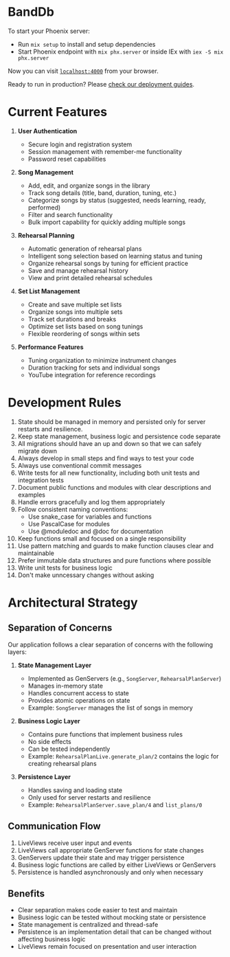 # BandDb

To start your Phoenix server:

  * Run `mix setup` to install and setup dependencies
  * Start Phoenix endpoint with `mix phx.server` or inside IEx with `iex -S mix phx.server`

Now you can visit [`localhost:4000`](http://localhost:4000) from your browser.

Ready to run in production? Please [check our deployment guides](https://hexdocs.pm/phoenix/deployment.html).

# Current Features

1. **User Authentication**
   - Secure login and registration system
   - Session management with remember-me functionality
   - Password reset capabilities

2. **Song Management**
   - Add, edit, and organize songs in the library
   - Track song details (title, band, duration, tuning, etc.)
   - Categorize songs by status (suggested, needs learning, ready, performed)
   - Filter and search functionality
   - Bulk import capability for quickly adding multiple songs

3. **Rehearsal Planning**
   - Automatic generation of rehearsal plans
   - Intelligent song selection based on learning status and tuning
   - Organize rehearsal songs by tuning for efficient practice
   - Save and manage rehearsal history
   - View and print detailed rehearsal schedules

4. **Set List Management**
   - Create and save multiple set lists
   - Organize songs into multiple sets
   - Track set durations and breaks
   - Optimize set lists based on song tunings
   - Flexible reordering of songs within sets

5. **Performance Features**
   - Tuning organization to minimize instrument changes
   - Duration tracking for sets and individual songs
   - YouTube integration for reference recordings

# Development Rules
1. State should be managed in memory and persisted only for server restarts and resilience. 
2. Keep state management, business logic and persistence code separate
3. All migrations should have an up and down so that we can safely migrate down
4. Always develop in small steps and find ways to test your code
5. Always use conventional commit messages
6. Write tests for all new functionality, including both unit tests and integration tests
7. Document public functions and modules with clear descriptions and examples
8. Handle errors gracefully and log them appropriately
9. Follow consistent naming conventions:
   - Use snake_case for variables and functions
   - Use PascalCase for modules
   - Use @moduledoc and @doc for documentation
10. Keep functions small and focused on a single responsibility
11. Use pattern matching and guards to make function clauses clear and maintainable
12. Prefer immutable data structures and pure functions where possible
13. Write unit tests for business logic
14. Don't make unncessary changes without asking

# Architectural Strategy

## Separation of Concerns

Our application follows a clear separation of concerns with the following layers:

1. **State Management Layer**
   - Implemented as GenServers (e.g., `SongServer`, `RehearsalPlanServer`)
   - Manages in-memory state
   - Handles concurrent access to state
   - Provides atomic operations on state
   - Example: `SongServer` manages the list of songs in memory

2. **Business Logic Layer**
   - Contains pure functions that implement business rules
   - No side effects
   - Can be tested independently
   - Example: `RehearsalPlanLive.generate_plan/2` contains the logic for creating rehearsal plans

3. **Persistence Layer**
   - Handles saving and loading state
   - Only used for server restarts and resilience
   - Example: `RehearsalPlanServer.save_plan/4` and `list_plans/0`

## Communication Flow

1. LiveViews receive user input and events
2. LiveViews call appropriate GenServer functions for state changes
3. GenServers update their state and may trigger persistence
4. Business logic functions are called by either LiveViews or GenServers
5. Persistence is handled asynchronously and only when necessary

## Benefits

- Clear separation makes code easier to test and maintain
- Business logic can be tested without mocking state or persistence
- State management is centralized and thread-safe
- Persistence is an implementation detail that can be changed without affecting business logic
- LiveViews remain focused on presentation and user interaction